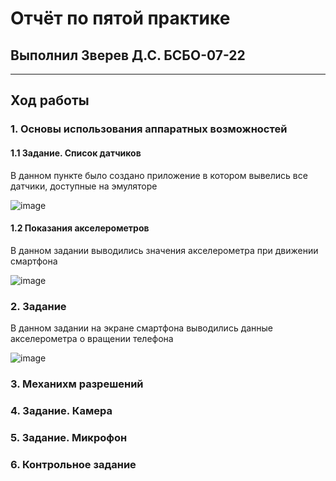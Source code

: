 # Отчёт по пятой практике
## Выполнил Зверев Д.С. БСБО-07-22
---
## Ход работы
### 1. Основы использования аппаратных возможностей
#### 1.1 Задание. Список датчиков
В данном пункте было создано приложение в котором вывелись все датчики, доступные на эмуляторе

![image](https://github.com/user-attachments/assets/e9292afc-141d-4a41-aa9c-a78adcd069b3)

#### 1.2 Показания акселерометров
В данном задании выводились значения акселерометра при движении смартфона

![image](https://github.com/user-attachments/assets/9db07c94-4eba-43f2-8ac9-5c113fcfe05e)

### 2. Задание
В данном задании на экране смартфона выводились данные акселерометра о вращении телефона

![image](https://github.com/user-attachments/assets/8c2b56eb-ce73-43d4-a48d-3d775d7dc25c)

### 3. Механихм разрешений
### 4. Задание. Камера
### 5. Задание. Микрофон
### 6. Контрольное задание
